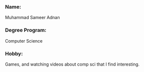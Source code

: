 ### Name:
Muhammad Sameer Adnan

### Degree Program:
Computer Science

### Hobby:
Games, and watching videos about comp sci that I find interesting.
